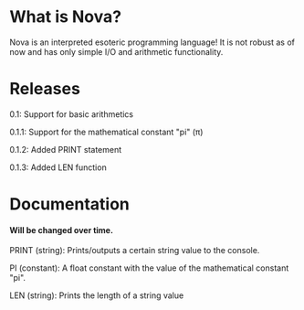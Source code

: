 # What is Nova?
Nova is an interpreted esoteric programming language! It is not robust as of now and has only simple I/O and arithmetic functionality.

# Releases

0.1:
Support for basic arithmetics

0.1.1:
Support for the mathematical constant "pi" (π)

0.1.2:
Added PRINT statement

0.1.3:
Added LEN function

# Documentation
#### Will be changed over time.

PRINT (string):
Prints/outputs a certain string value to the console.

PI (constant):
A float constant with the value of the mathematical constant "pi".

LEN (string):
Prints the length of a string value